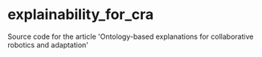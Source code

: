 # explainability_for_cra

Source code for the article 'Ontology-based explanations for collaborative robotics and adaptation'
